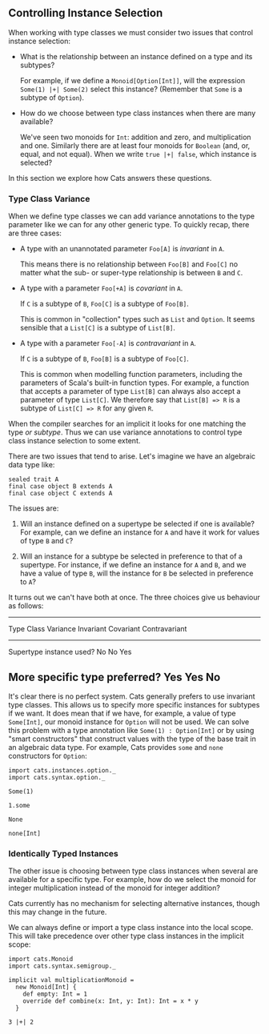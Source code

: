 ## Controlling Instance Selection

When working with type classes
we must consider two issues that control instance selection:

 -  What is the relationship between
    an instance defined on a type and its subtypes?

    For example, if we define a `Monoid[Option[Int]]`,
    will the expression `Some(1) |+| Some(2)` select this instance?
    (Remember that `Some` is a subtype of `Option`).

 -  How do we choose between type class instances
    when there are many available?

    We've seen two monoids for `Int`:
    addition and zero, and multiplication and one.
    Similarly there are at least four monoids for `Boolean`
    (and, or, equal, and not equal).
    When we write `true |+| false`, which instance is selected?

In this section we explore how Cats answers these questions.

### Type Class Variance

When we define type classes we can
add variance annotations to the type parameter
like we can for any other generic type.
To quickly recap, there are three cases:

 -  A type with an unannotated parameter `Foo[A]` is *invariant* in `A`.

    This means there is no relationship between `Foo[B]` and `Foo[C]`
    no matter what the sub- or super-type relationship is between `B` and `C`.

 -  A type with a parameter `Foo[+A]` is *covariant* in `A`.

    If `C` is a subtype of `B`, `Foo[C]` is a subtype of `Foo[B]`.

    This is common in "collection" types such as `List` and `Option`.
    It seems sensible that a `List[C]` is a subtype of `List[B]`.

 -  A type with a parameter `Foo[-A]` is *contravariant* in `A`.

    If `C` is a subtype of `B`, `Foo[B]` is a subtype of `Foo[C]`.

    This is common when modelling function parameters,
    including the parameters of Scala's built-in function types.
    For example, a function that accepts a parameter of type `List[B]`
    can always also accept a parameter of type `List[C]`.
    We therefore say that `List[B] => R` is
    a subtype of `List[C] => R` for any given `R`.

When the compiler searches for an implicit
it looks for one matching the type *or subtype*.
Thus we can use variance annotations
to control type class instance selection to some extent.

There are two issues that tend to arise.
Let's imagine we have an algebraic data type like:

```tut:book:silent
sealed trait A
final case object B extends A
final case object C extends A
```

The issues are:

 1. Will an instance defined on a supertype be selected if one is available?
    For example, can we define an instance for `A`
    and have it work for values of type `B` and `C`?

 2. Will an instance for a subtype be selected
    in preference to that of a supertype.
    For instance, if we define an instance for `A` and `B`,
    and we have a value of type `B`,
    will the instance for `B` be selected in preference to `A`?

It turns out we can't have both at once.
The three choices give us behaviour as follows:

-----------------------------------------------------------------------
Type Class Variance             Invariant   Covariant   Contravariant
------------------------------- ----------- ----------- ---------------
Supertype instance used?        No          No          Yes

More specific type preferred?   Yes         Yes         No
-----------------------------------------------------------------------

It's clear there is no perfect system.
Cats generally prefers to use invariant type classes.
This allows us to specify more specific instances for subtypes if we want.
It does mean that if we have, for example, a value of type `Some[Int]`,
our monoid instance for `Option` will not be used.
We can solve this problem with a type annotation like `Some(1) : Option[Int]`
or by using "smart constructors" that construct values
with the type of the base trait in an algebraic data type.
For example, Cats provides `some` and `none` constructors for `Option`:

```tut:book:silent
import cats.instances.option._
import cats.syntax.option._
```

```tut:book
Some(1)

1.some

None

none[Int]
```

### Identically Typed Instances

The other issue is choosing between type class instances
when several are available for a specific type.
For example, how do we select the monoid for integer multiplication
instead of the monoid for integer addition?

Cats currently has no mechanism for selecting alternative instances,
though this may change in the future.

We can always define or import a type class instance into the local scope.
This will take precedence
over other type class instances in the implicit scope:

```tut:book:silent
import cats.Monoid
import cats.syntax.semigroup._

implicit val multiplicationMonoid =
  new Monoid[Int] {
    def empty: Int = 1
    override def combine(x: Int, y: Int): Int = x * y
  }
```

```tut:book
3 |+| 2
```

